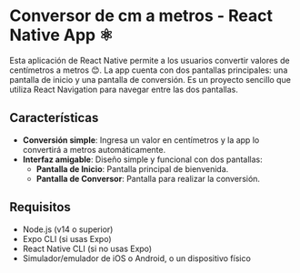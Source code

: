 # Conversor de cm a metros  - React Native App ⚛️

Esta aplicación de React Native permite a los usuarios convertir valores de centímetros a metros 😊. La app cuenta con dos pantallas principales: una pantalla de inicio y una pantalla de conversión. Es un proyecto sencillo que utiliza React Navigation para navegar entre las dos pantallas.

## Características

- **Conversión simple**: Ingresa un valor en centímetros y la app lo convertirá a metros automáticamente.
- **Interfaz amigable**: Diseño simple y funcional con dos pantallas:
  - **Pantalla de Inicio**: Pantalla principal de bienvenida.
  - **Pantalla de Conversor**: Pantalla para realizar la conversión.

## Requisitos

- Node.js (v14 o superior)
- Expo CLI (si usas Expo)
- React Native CLI (si no usas Expo)
- Simulador/emulador de iOS o Android, o un dispositivo físico


